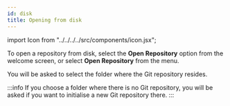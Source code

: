 ```yaml
---
id: disk
title: Opening from disk
---
```


import Icon from "../../../../src/components/icon.jsx";

To open a repository from disk, select the <Icon name="document-open" /> **Open Repository** option from the welcome screen, or select <Icon name="document-open" /> **Open Repository** from the menu.

You will be asked to select the folder where the Git repository resides.

:::info
If you choose a folder where there is no Git repository, you will be asked if you want to initialise a new Git repository there.
:::